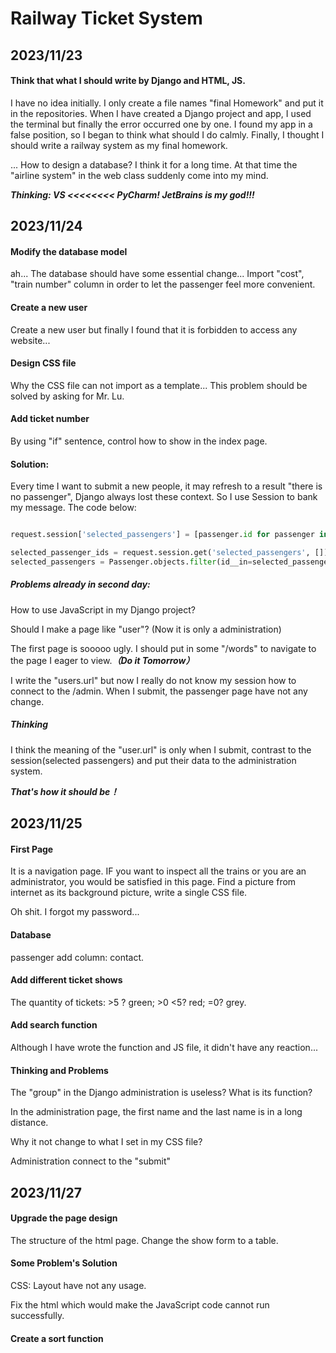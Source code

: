 # Railway Ticket System

## 2023/11/23

#### Think that what I should write by Django and HTML, JS.

I have no idea initially. I only create a file names "final Homework" and put it in the repositories. When I have created a Django project and app, I used the terminal but finally the error occurred one by one. I found my app in a false position, so I began to think what should I do calmly. Finally, I thought I should write a railway system as my final homework.

... How to design a database? I think it for a long time. At that time the "airline system" in the web class suddenly come into my mind. 

***Thinking: VS <<<<<<<< PyCharm!  JetBrains is my god!!!***



## 2023/11/24

#### Modify the database model

ah... The database should have some essential change... Import "cost", "train number" column in order to let the passenger feel more convenient.

#### Create a new user

Create a new user but finally I found that it is forbidden to access any website...

#### Design CSS file

Why the CSS file can not import as a template... This problem should be solved by asking for Mr. Lu.

#### Add ticket number

By using "if" sentence, control how to show in the index page.

#### Solution:

Every time I want to submit a new people, it may refresh to a result "there is no passenger", Django always lost these context. So I use Session to bank my message. The code below:

```python

request.session['selected_passengers'] = [passenger.id for passenger in selected_passengers]

selected_passenger_ids = request.session.get('selected_passengers', [])
selected_passengers = Passenger.objects.filter(id__in=selected_passenger_ids)

```

##### Problems already in second day:

How to use JavaScript in my Django project? 

Should I make a page like "user"? (Now it is only a administration)

The first page is sooooo ugly. I should put in some "/words" to navigate to the page I eager to view.***（Do it Tomorrow）***

I write the "users.url" but now I really do not know my session how to connect to the /admin. When I submit, the passenger page have not any change. 

##### Thinking

I think the meaning of the "user.url" is only when I submit, contrast to the session(selected passengers) and put their data to the administration system.

***That's how it should be！***



## 2023/11/25

#### First Page

It is a navigation page. IF you want  to inspect all the trains or you are an administrator, you would be satisfied in this page. Find a picture from internet as its background picture, write a single CSS file.

Oh shit. I forgot my password...

#### Database

passenger add column: contact.

#### Add different ticket shows

The quantity of tickets: >5 ?  green; >0 <5? red; =0?  grey. 

#### Add search function

Although I have wrote the function and JS file, it didn't have  any reaction... 

#### Thinking and Problems

The "group" in the Django administration is useless? What is its function?

In the administration page, the first name and the last name is in a long distance.

Why it not change to what I set in my CSS file?

Administration connect to the "submit"



## 2023/11/27

#### Upgrade the page design

The structure of the html page. Change the show form to a table. 

#### Some Problem's Solution

CSS: Layout have not any usage.

Fix the html which would make the JavaScript code cannot run successfully. 

#### Create a sort function

